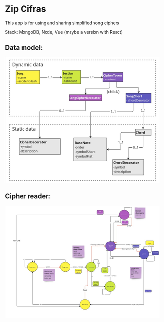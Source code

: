 # Zip Cifras

This app is for using and sharing simplified song ciphers

Stack: MongoDB, Node, Vue (maybe a version with React)

## Data model:

![data model](documentation/Data%20model.jpg)


## Cipher reader:

![cipher reader](documentation/Cipher%20reader.jpg)